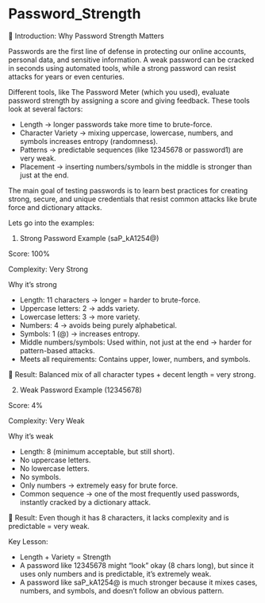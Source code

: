 # Password_Strength

🔐 Introduction: Why Password Strength Matters

Passwords are the first line of defense in protecting our online accounts, personal data, and sensitive information. A weak password can be cracked in seconds using automated tools, while a strong password can resist attacks for years or even centuries.

Different tools, like The Password Meter (which you used), evaluate password strength by assigning a score and giving feedback. These tools look at several factors:

* Length → longer passwords take more time to brute-force.
* Character Variety → mixing uppercase, lowercase, numbers, and symbols increases entropy (randomness).
* Patterns → predictable sequences (like 12345678 or password1) are very weak.
* Placement → inserting numbers/symbols in the middle is stronger than just at the end.

The main goal of testing passwords is to learn best practices for creating strong, secure, and unique credentials that resist common attacks like brute force and dictionary attacks.

Lets go into the examples:

1. Strong Password Example (saP_kA1254@)

Score: 100%

Complexity: Very Strong

Why it’s strong

* Length: 11 characters → longer = harder to brute-force.
* Uppercase letters: 2 → adds variety.
* Lowercase letters: 3 → more variety.
* Numbers: 4 → avoids being purely alphabetical.
* Symbols: 1 (@) → increases entropy.
* Middle numbers/symbols: Used within, not just at the end → harder for pattern-based attacks.
* Meets all requirements: Contains upper, lower, numbers, and symbols.

📌 Result: Balanced mix of all character types + decent length = very strong.

2. Weak Password Example (12345678)

Score: 4%

Complexity: Very Weak

Why it’s weak

* Length: 8 (minimum acceptable, but still short).
* No uppercase letters.
* No lowercase letters.
* No symbols.
* Only numbers → extremely easy for brute force.
* Common sequence → one of the most frequently used passwords, instantly cracked by a dictionary attack.

📌 Result: Even though it has 8 characters, it lacks complexity and is predictable = very weak.

Key Lesson:

* Length + Variety = Strength
* A password like 12345678 might “look” okay (8 chars long), but since it uses only numbers and is predictable, it’s extremely weak.
* A password like saP_kA1254@ is much stronger because it mixes cases, numbers, and symbols, and doesn’t follow an obvious pattern.

